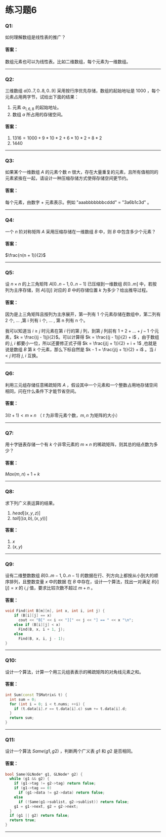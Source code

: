 # 练习题6

### Q1:
如何理解数组是线性表的推广？

#### 答案：
数组元素也可以为线性表。比如二维数组，每个元素为一维数组。

---

### Q2:
三维数组 $a[0..7, 0..8, 0..9]$ 采用按行序优先存储，数组的起始地址是 $1000$ ，每个元素占用两字节，试给出下面的结果：
1. 元素 $a_{1, 6, 8}$ 的起始地址。
2. 数组 $a$ 所占用的存储空间。

#### 答案：
1. $1316 = 1000 + 9 * 10 * 2 + 6 * 10 * 2 + 8 * 2$
2. $1440$

---

### Q3:
如果某个一维数组 $A$ 的元素个数 $n$ 很大，存在大量重复的元素，且所有值相同的元素紧挨在一起，请设计一种压缩存储方式使得存储空间更节约。

#### 答案：
每个元素，由数字 + 元素表示。例如 "aaabbbbbbbcddd" = "3a6b1c3d" 。

---

### Q4:
一个 $n$ 阶对称矩阵 $A$ 采用压缩存储在一维数组 $B$ 中，则 $B$ 中包含多少个元素？

#### 答案：
$\frac{n(n + 1)}{2}$

---

### Q5:
设 $n \times n$ 的上三角矩阵 $A[0..n-1, 0..n-1]$ 已压缩到一维数组 $B[0..m]$ 中，若按列为主序存储，则 $A[i][j]$ 对应的 $B$ 中的存储位置 $k$ 为多少？给出推导过程。

#### 答案：
因为是上三角矩阵且按列为主序展开，第一列有 1 个元素存储在数组中，第二列有 2 个, ... ,第 i 列有 i 个, ... , 第 n 列有 n 个。

我可以知道当 $i \ge j$ 时元素在第 $i$ 行的第 $j$ 列，到第 $j$ 列前有 $1 + 2 + ... + j - 1$ 个元素，$k = \frac{(j - 1)j}{2}$。可以计算得 $k = \frac{(j - 1)j}{2} + i$ ，由于数组的 $j$, $i$ 都要小一位，所以还要修正式子得 $k = \frac{j(j + 1)}{2} + i + 1$ ,也就是说是数组 $B$ 第 $k$ 个元素，那么下标自然是 $k - 1 = \frac{j(j + 1)}{2} + i$ 。当 $i < j$ 时将 $j$, $i$ 互换。 

---

### Q6:
利用三元组存储任意稀疏矩阵 $A$ ，假设其中一个元素和一个整数占用地存储空间相同，问在什么条件下才能节省空间。 

#### 答案：
$3(t + 1) < m \times n$ （ $t$ 为非零元素个数，$m, n$ 为矩阵的大小）

---

### Q7:
用十字链表存储一个有 $k$ 个非零元素的 $m \times n$ 的稀疏矩阵，则其总的结点数为多少？

#### 答案：
$Max(m, n) + 1 + k$

---

### Q8:
求下列广义表运算的结果。
1. $head[(x, y, z)]$
2. $tail[((a,b), (x, y))]$

#### 答案：
1. $x$
2. $(x, y)$

---

### Q9:
设有二维整数数组 $B[0..m - 1, 0..n - 1]$ 的数据在行、列方向上都按从小到大的顺序排列，且整数变量 $x$ 中的数据 在 $B$ 中存在，设计一个算法，找出一对满足 $B[i][j] = x$ 的 $i, j$ 值，要求比较次数不超过 $m + n$ 。

#### 答案：
```cpp
void Find(int B[m][n], int x, int i, int j) {
    if (B[i][j] == x) 
      cout << "B[" << i << "][" << j << "] == " << x "\n";
    else if (B[i][j] < x)
      Find(B, x, i + 1, j);
    else
      Find(B, x, i, j - 1);
}
```

---

### Q10:
设计一个算法，计算一个用三元组表表示的稀疏矩阵的对角线元素之和。

#### 答案：
```cpp
int Sum(const TSMatrix& t) {
  int sum = 0;
  for (int i = 0; i < t.nums; ++i) {
    if (t.data[i].r == t.data[i].c) sum += t.data[i].d;
  }
  return sum;
}
```

---

### Q11:
设计一个算法 $Same(g1, g2)$ ，判断两个广义表 $g1$ 和 $g2$ 是否相同。

#### 答案：
```cpp
bool Same(GLNode* g1, GLNode* g2) {
  while (g1 && g2) {
    if (g1->tag != g2->tag) return false;
    if (g1->tag == 0)
      if (g1->data != g2->data) return false;
    else
      if (!Same(g1->sublist, g2->sublist)) return false;
    g1 = g1->next, g2 = g2->next;
  }
  if (g1 || g2) return false;
  return true;
}
```

---
